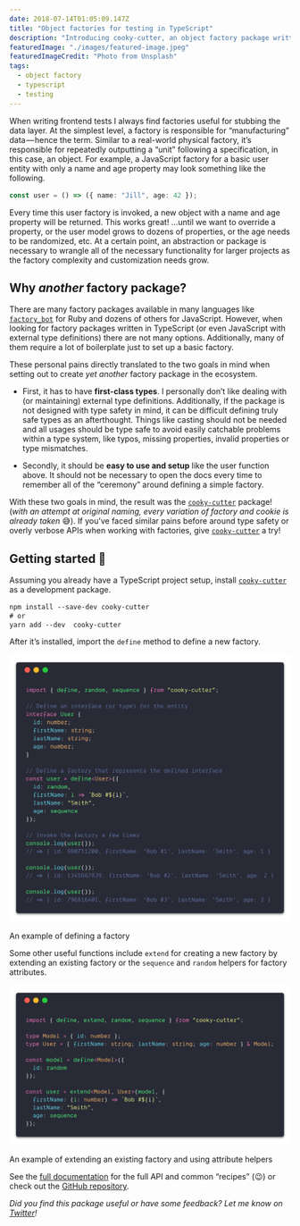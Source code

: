 ```yaml
---
date: 2018-07-14T01:05:09.147Z
title: "Object factories for testing in TypeScript"
description: "Introducing cooky-cutter, an object factory package written to be type-safe with TypeScript."
featuredImage: "./images/featured-image.jpeg"
featuredImageCredit: "Photo from Unsplash"
tags:
  - object factory
  - typescript
  - testing
---
```


When writing frontend tests I always find factories useful for stubbing the data layer. At the simplest level, a factory is responsible for “manufacturing” data — hence the term. Similar to a real-world physical factory, it’s responsible for repeatedly outputting a “unit” following a specification, in this case, an object. For example, a JavaScript factory for a basic user entity with only a name and age property may look something like the following.

```typescript
const user = () => ({ name: "Jill", age: 42 });
```

Every time this user factory is invoked, a new object with a name and age property will be returned. This works great! …until we want to override a property, or the user model grows to dozens of properties, or the age needs to be randomized, etc. At a certain point, an abstraction or package is necessary to wrangle all of the necessary functionality for larger projects as the factory complexity and customization needs grow.

## Why _another_ factory package?

There are many factory packages available in many languages like [`factory_bot`](https://github.com/thoughtbot/factory_bot) for Ruby and dozens of others for JavaScript. However, when looking for factory packages written in TypeScript (or even JavaScript with external type definitions) there are not many options. Additionally, many of them require a lot of boilerplate just to set up a basic factory.

These personal pains directly translated to the two goals in mind when setting out to create _yet another_ factory package in the ecosystem.

- First, it has to have **first-class types**. I personally don’t like dealing with (or maintaining) external type definitions. Additionally, if the package is not designed with type safety in mind, it can be difficult defining truly safe types as an afterthought. Things like casting should not be needed and all usages should be type safe to avoid easily catchable problems within a type system, like typos, missing properties, invalid properties or type mismatches.

- Secondly, it should be **easy to use and setup** like the user function above. It should not be necessary to open the docs every time to remember all of the “ceremony” around defining a simple factory.

With these two goals in mind, the result was the [`cooky-cutter`](https://www.npmjs.com/package/cooky-cutter) package! (_with an attempt at original naming, every variation of factory and cookie is already taken_ 😅). If you’ve faced similar pains before around type safety or overly verbose APIs when working with factories, give [`cooky-cutter`](https://www.npmjs.com/package/cooky-cutter) a try!

## Getting started 🍪

Assuming you already have a TypeScript project setup, install [`cooky-cutter`](https://www.npmjs.com/package/cooky-cutter) as a development package.

```
npm install --save-dev cooky-cutter
# or
yarn add --dev  cooky-cutter
```

After it’s installed, import the `define` method to define a new factory.

![An example of defining a factory](./images/defining-factory.png)

<span class="image-caption">
An example of defining a factory
</span>

Some other useful functions include `extend` for creating a new factory by extending an existing factory or the `sequence` and `random` helpers for factory attributes.

![An example of extending an existing factory and using attribute helpers](./images/extending-factory.png)

<span class="image-caption">
An example of extending an existing factory and using attribute helpers
</span>

See the [full documentation](https://skovy.github.io/cooky-cutter/) for the full API and common “recipes” (😉) or check out the [GitHub repository](https://github.com/skovy/cooky-cutter).

_Did you find this package useful or have some feedback? Let me know on [Twitter](https://twitter.com/spencerskovy)!_
